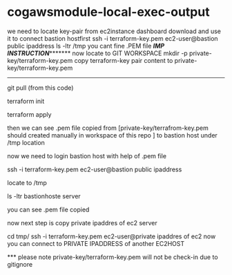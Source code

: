 # cogawsmodule-local-exec-output
we need to locate key-pair from ec2instance dashboard
download and use it to connect bastion hostfirst
ssh -i terraform-key.pem ec2-user@bastion public ipaddress 
ls -ltr /tmp 
you cant fine .PEM file
*****IMP INSTRUCTION************
now locate to GIT WORKSPACE
mkdir -p private-key/terraform-key.pem
copy terraform-key pair content to private-key/terraform-key.pem
*****************************************************************
git pull (from this code)

terraform init

terraform apply

then we can see .pem file copied from [private-key/terrafrom-key.pem should created manually in workspace of this repo ] to bastion host under /tmp location

now we need to login bastion host with help of .pem file

ssh -i terraform-key.pem ec2-user@bastion public ipaddress 

locate to /tmp

ls -ltr bastionhoste server

you can see .pem file copied

now next step is copy private ipaddres of ec2 server 

cd tmp/ ssh -i terraform-key.pem ec2-user@private ipaddres of ec2
now you can connect to PRIVATE IPADDRESS of another EC2HOST


*** please note private-key/terraform-key.pem will not be check-in due to gitignore 

